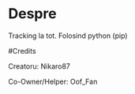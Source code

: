 # Despre
Tracking la tot. Folosind python (pip)

#Credits

Creatoru: Nikaro87

Co-Owner/Helper: Oof_Fan
